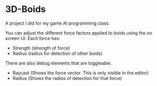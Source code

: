 # 3D-Boids
A project I did for my game AI programming class.

You can adjust the different force factors applied to boids using the on screen UI. Each force has:
- Strength (strength of force)
- Radius (radius for detection of other boids)

There are also debug elements that are toggleable.
- Raycast (Shows the force vector. This is only visible in the editor)
- Radius (Shows the radius of detection for that force)